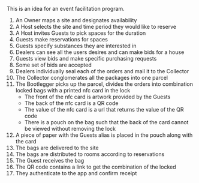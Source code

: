 This is an idea for an event facilitation program.

1. An Owner maps a site and designates availability
1. A Host selects the site and time period they would like to reserve
1. A Host invites Guests to pick spaces for the duration
1. Guests make reservations for spaces
1. Guests specify substances they are interested in
1. Dealers can see all the users desires and can make bids for a house
1. Guests view bids and make specific purchasing requests
1. Some set of bids are accepted
1. Dealers individually seal each of the orders and mail it to the Collector
1. The Collector conglomerates all the packages into one parcel
1. The Bootlegger picks up the parcel, divides the orders into combination locked bags with a printed nfc card in the lock
	* The front of the nfc card is artwork provided by the Guests
	* The back of the nfc card is a QR code
	* The value of the nfc card is a url that returns the value of the QR code
	* There is a pouch on the bag such that the back of the card cannot be viewed without removing the lock
1. A piece of paper with the Guests alias is placed in the pouch along with the card
1. The bags are delivered to the site
1. The bags are distributed to rooms according to reservations
1. The Guest receives the bag
1. The QR code contains a link to get the combination of the locked
1. They authenticate to the app and confirm receipt
